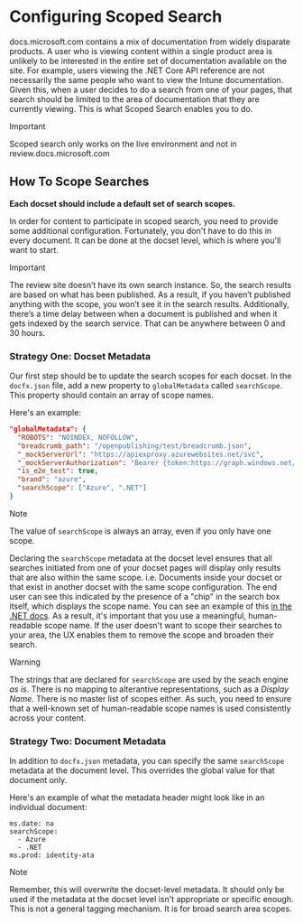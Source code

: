 # Configuring Scoped Search

docs.microsoft.com contains a mix of documentation from widely disparate products. A user who is viewing content within a single product area is unlikely to be interested in the entire set of documentation available on the site. For example, users viewing the .NET Core API reference are not necessarily the same people who want to view the Intune documentation. Given this, when a user decides to do a search from one of your pages, that search should be limited to the area of documentation that they are currently viewing. This is what Scoped Search enables you to do.

> [!IMPORTANT]
> Scoped search only works on the live environment and not in review.docs.microsoft.com

## How To Scope Searches

**Each docset should include a default set of search scopes.**

In order for content to participate in scoped search, you need to provide some additional configuration. Fortunately, you don't have to do this in every document. It can be done at the docset level, which is where you'll want to start.

> [!IMPORTANT]
> The review site doesn’t have its own search instance. So, the search results are based on what has been published. As a result, if you haven’t published anything with the scope, you won’t see it in the search results. Additionally, there’s a time delay between when a document is published and when it gets indexed by the search service. That can be anywhere between 0 and 30 hours.

### Strategy One: Docset Metadata

Our first step should be to update the search scopes for each docset. In the `docfx.json` file, add a new property to `globalMetadata` called `searchScope`. This property should contain an array of scope names.

Here's an example:

```json
"globalMetadata": {
  "ROBOTS": "NOINDEX, NOFOLLOW",
  "breadcrumb_path": "/openpublishing/test/breadcrumb.json",
  "_mockServerUrl": "https://apiexproxy.azurewebsites.net/svc",
  "_mockServerAuthorization": "Bearer {token:https://graph.windows.net/}",
  "is_e2e_test": true,
  "brand": "azure",
  "searchScope": ["Azure", ".NET"]
}
```

> [!NOTE]
> The value of `searchScope` is always an array, even if you only have one scope.
 
Declaring the `searchScope` metadata at the docset level ensures that all searches initiated from one of your docset pages will display only results that are also within the same scope. i.e. Documents inside your docset or that exist in another docset with the same scope configuration. The end user can see this indicated by the presence of a "chip" in the search box itself, which displays the scope name. You can see an example of this [in the .NET docs](https://docs.microsoft.com/en-us/dotnet/). As a result, it's important that you use a meaningful, human-readable scope name. If the user doesn't want to scope their searches to your area, the UX enables them to remove the scope and broaden their search.

> [!WARNING]
> The strings that are declared for `searchScope` are used by the seach engine *as is*. There is no mapping to alterantive representations, such as a *Display Name*. There is no master list of scopes either. As such, you need to ensure that a well-known set of human-readable scope names is used consistently across your content.

### Strategy Two: Document Metadata

In addition to `docfx.json` metadata, you can specify the same `searchScope` metadata at the document level. This overrides the global value for that document only.
 
Here's an example of what the metadata header might look like in an individual document:

```
ms.date: na
searchScope:
  - Azure
  - .NET
ms.prod: identity-ata
```

> [!NOTE]
> Remember, this will overwrite the docset-level metadata. It should only be used if the metadata at the docset level isn't appropriate or specific enough. This is not a general tagging mechanism. It is for broad search area scopes.